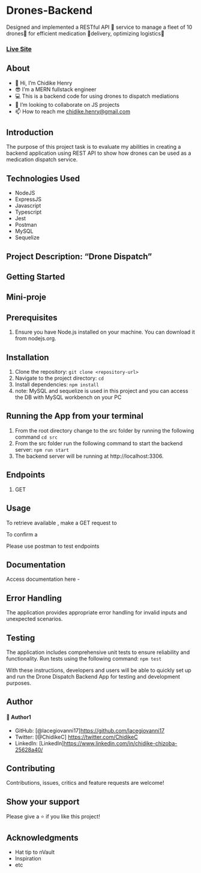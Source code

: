 # Drones-Backend
Designed and implemented a RESTful API 🔗 service to manage a fleet of 10 drones🚀 for efficient medication 💊delivery, optimizing logistics🚚


### [Live Site]()


## About
* 👋 Hi, I’m Chidike Henry 
* 😎 I’m a MERN fullstack engineer
* 💻 This is a backend code for using drones to dispatch mediations 
* 💞️ I’m looking to collaborate on JS projects 
* 📫 How to reach me chidike.henry@gmail.com


## Introduction
The purpose of this project task is to evaluate my abilities in creating a backend application using REST API to show how drones can be used as a medication dispatch service. 

## Technologies Used
* NodeJS
* ExpressJS
* Javascript
* Typescript
* Jest
* Postman
* MySQL
* Sequelize

## Project Description: “Drone Dispatch”

  

## Getting Started
## Mini-proje

## Prerequisites
1. Ensure you have Node.js installed on your machine. You can download it from nodejs.org.
## Installation
1. Clone the repository: `git clone <repository-url>`
2. Navigate to the project directory: `cd `
3. Install dependencies: `npm install`
4. note: MySQL and sequelize is used in this project and you can access the DB with MySQL workbench on your PC

## Running the App from your terminal
1. From the root directory change to the src folder by running the following command `cd src`
2. From the src folder run the following command to start the backend server: `npm run start`
3. The backend server will be running at http://localhost:3306.
   
## Endpoints
1. GET



## Usage
To retrieve available , make a GET request to 

To confirm a  

Please use postman to test endpoints

## Documentation
Access documentation here - 

## Error Handling
The application provides appropriate error handling for invalid inputs and unexpected scenarios.

## Testing
The application includes comprehensive unit tests to ensure reliability and functionality. Run tests using the following command: `npm test`

With these instructions, developers and users will be able to quickly set up and run the Drone Dispatch Backend App for testing and development purposes.

## Author

#### 👤 Author1
- GitHub: [@lacegiovanni17]https://github.com/lacegiovanni17
- Twitter: [@ChidikeC] https://twitter.com/ChidikeC
- LinkedIn: [LinkedIn]https://www.linkedin.com/in/chidike-chizoba-25628a40/

## Contributing 
Contributions, issues, critics and feature requests are welcome!

## Show your support
Please give a ⭐️ if you like this project! 

## Acknowledgments
- Hat tip to nVault
- Inspiration
- etc
